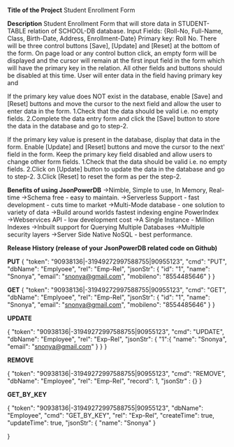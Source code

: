 **Title of the Project**
Student Enrollment Form 

**Description**
Student Enrollment Form that will store data in STUDENT-TABLE relation of SCHOOL-DB database.
Input Fields: {Roll-No, Full-Name, Class, Birth-Date, Address, Enrollment-Date}
Primary key: Roll No.
There will be three control buttons [Save], [Update] and [Reset] at the bottom of the form. On page load or any control button click, an empty form will be displayed and the cursor will remain at the first input field in the form which will have the primary key in the relation. All other fields and buttons should be disabled at this time.
User will enter data in the field having primary key and

If the primary key value does NOT exist in the database, enable [Save] and [Reset] buttons and move the cursor to the next field and allow the user to enter data in the form.
1.Check that the data should be valid i.e. no empty fields.
2.Complete the data entry form and click the [Save] button to store the data in the database and go to step-2.

If the primary key value is present in the database, display that data in the form. Enable [Update] and [Reset] buttons and move the cursor to the next' field in the form. Keep the primary key field disabled and allow users to change other form fields.
1.Check that the data should be valid i.e. no empty fields.
2.Click on [Update] button to update the data in the database and go to step-2.
3.Click [Reset] to reset the form as per the step-2.


**Benefits of using JsonPowerDB**
→Nimble, Simple to use, In Memory, Real-time
→Schema free - easy to maintain.
→Serverless Support - fast development - cuts time to market
→Multi-Mode database - one solution to variety of data
→Build around worlds fastest indexing engine PowerIndex
→Webservices API - low development cost
→A Single Instance - Million Indexes
→Inbuilt support for Querying Multiple Databases
→Multiple security layers
→Server Side Native NoSQL - best performance.


**Release History (release of your JsonPowerDB related code on Github)**

**PUT**
{
    "token": "90938136|-31949272997588755|90955123",
    "cmd": "PUT",
    "dbName": "Emplyoee",
    "rel": "Emp-Rel",
    "jsonStr": {
        "id": "1",
        "name": "Snonya",
        "email": "snonya@gmail.com",
        "mobileno": "8554485646"
    }
}


**GET**
{
    "token": "90938136|-31949272997588755|90955123",
    "cmd": "GET",
    "dbName": "Emplyoee",
    "rel": "Emp-Rel",
    "jsonStr": {
        "id": "1",
        "name": "Snonya",
        "email": "snonya@gmail.com",
        "mobileno": "8554485646"
    }
}

**UPDATE**

{
    "token": "90938136|-31949272997588755|90955123",
    "cmd": "UPDATE",
    "dbName": "Employee",
    "rel": "Exp-Rel",
    "jsonStr": {
      "1":{
        "name": "Snonya",
        "email": "snonya@gmail.com"
      } 
   }
}

**REMOVE** 

{
    "token": "90938136|-31949272997588755|90955123",
    "cmd": "REMOVE",
    "dbName": "Employee",
    "rel": "Emp-Rel",
    "record": 1,
    "jsonStr" : {}
}

**GET_BY_KEY**

{
    "token": "90938136|-31949272997588755|90955123",
    "dbName": "Employee",
    "cmd": "GET_BY_KEY",
    "rel": "Exp-Rel",
    "createTime": true,
    "updateTime": true,
    "jsonStr": {
        "name": "Snonya"
    }

}


